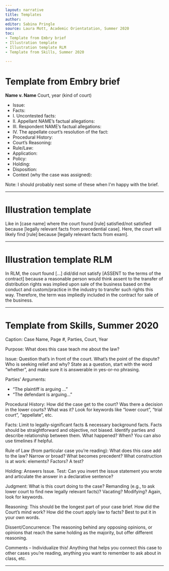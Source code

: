 ```yaml
---
layout: narrative
title: Templates
author:
editor: Sabina Pringle
source: Laura Mott, Academic Orientatation, Summer 2020
toc:
- Template from Embry brief
- Illustration template
- Illustration template RLM
- Template from Skills, Summer 2020

---
```


# Template from Embry brief

**Name v. Name** Court, year (kind of court)

- Issue:
- Facts:
- I. Uncontested facts:
- II. Appellant NAME’s factual allegations:
- III. Respondent NAME’s factual allegations:
- IV. The appellate court’s resolution of the fact:
- Procedural History:
- Court’s Reasoning:
- Rule/Law:
- Application:
- Policy:
- Holding:
- Disposition:
- Context (why the case was assigned):

Note: I should probably nest some of these when I'm happy with the brief.

---

# Illustration template

Like in [case name] where the court found [rule] satisfied/not satisfied because [legally relevant facts from precedential case]. Here, the court will likely find [rule] because [legally relevant facts from exam].

---

# Illustration template RLM

In RLM, the court found [...] did/did not satisfy [ASSENT to the terms of the contract] because a reasonable person would think assent to the transfer of distribution rights was implied upon sale of the business based on the conduct and custom/practice in the industry to transfer such rights this way. Therefore, the term was impliedly included in the contract for sale of the business.

---

# Template from Skills, Summer 2020

Caption: Case Name, Page #, Parties, Court, Year

Purpose: What does this case teach me about the law?

Issue: Question that’s in front of the court. What’s the point of the dispute? Who is seeking relief and why? State as a question, start with the word “whether”, and make sure it is answerable in yes-or-no phrasing.

Parties’ Arguments:

-	 “The plaintiff is arguing …”
-	“The defendant is arguing…”

Procedural History: How did the case get to the court? Was there a decision in the lower courts? What was it? Look for keywords like “lower court”, “trial court”, “appellate”, etc.

Facts: Limit to legally-significant facts & necessary background facts. Facts should be straightforward and objective, not biased. Identify parties and describe relationship between them. What happened? When? You can also use timelines if helpful.

Rule of Law (from particular case you’re reading): What does this case add to the law? Narrow or broad? What becomes precedent?  What construction is at work: elements? Factors? A test?

Holding: Answers Issue. Test: Can you invert the issue statement you wrote and articulate the answer in a declarative sentence?

Judgment: What is this court doing to the case? Remanding (e.g., to ask lower court to find new legally relevant facts)? Vacating? Modifying? Again, look for keywords.

Reasoning: This should be the longest part of your case brief. How did the Court’s mind work? How did the court apply law to facts? Best to put it in your own words.

Dissent/Concurrence: The reasoning behind any opposing opinions, or opinions that reach the same holding as the majority, but offer different reasoning.

Comments – Individualize this! Anything that helps you connect this case to other cases you’re reading, anything you want to remember to ask about in class, etc.

---
